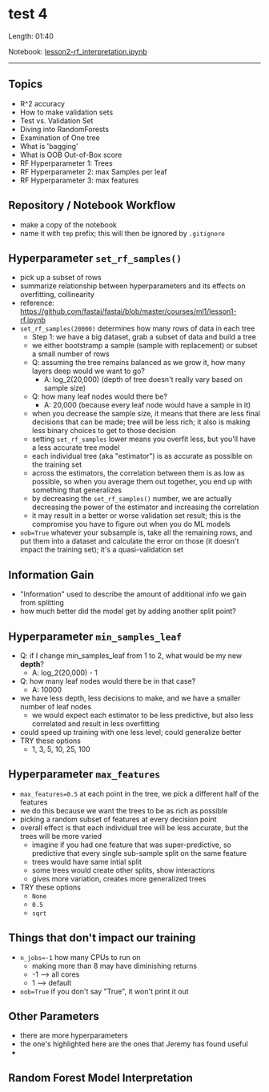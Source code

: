 # test 4

Length: 01:40  

Notebook:  [lesson2-rf_interpretation.ipynb](https://github.com/fastai/fastai/blob/master/courses/ml1/lesson2-rf_interpretation.ipynb)  

---

## Topics
- R^2 accuracy
- How to make validation sets
- Test vs. Validation Set
- Diving into RandomForests
- Examination of One tree
- What is 'bagging’
- What is OOB Out-of-Box score
- RF Hyperparameter 1: Trees
- RF Hyperparameter 2: max Samples per leaf
- RF Hyperparameter 3: max features

## Repository / Notebook Workflow
- make a copy of the notebook
- name it with `tmp` prefix; this will then be ignored by `.gitignore`

## Hyperparameter `set_rf_samples()`  
- pick up a subset of rows
- summarize relationship between hyperparameters and its effects on overfitting, collinearity
- reference:  https://github.com/fastai/fastai/blob/master/courses/ml1/lesson1-rf.ipynb
- `set_rf_samples(20000)` determines how many rows of data in each tree
  - Step 1: we have a big dataset, grab a subset of data and build a tree
  - we either bootstramp a sample (sample with replacement) or subset a small number of rows
  - Q:  assuming the tree remains balanced as we grow it, how many layers deep would we want to go?  
    - A: log_2(20,000)  (depth of tree doesn't really vary based on sample size)
  - Q:  how many leaf nodes would there be?
    - A: 20,000  (because every leaf node would have a sample in it)
  - when you decrease the sample size, it means that there are less final decisions that can be made; tree will be less rich; it also is making less binary choices to get to those decision
  - setting `set_rf_samples` lower means you overfit less, but you'll have a less accurate tree model
  - each individual tree (aka "estimator") is as accurate as possible on the training set
  - across the estimators, the correlation between them is as low as possible, so when you average them out together, you end up with something that generalizes
  - by decreasing the `set_rf_samples()` number, we are actually decreasing the power of the estimator and increasing the correlation
  - it may result in a better or worse validation set result; this is the compromise you have to figure out when you do ML models
 - `oob=True` whatever your subsample is, take all the remaining rows, and put them into a dataset and calculate the error on those (it doesn't impact the training set); it's a quasi-validation set

## Information Gain
- "Information" used to describe the amount of additional info we gain from splitting
- how much better did the model get by adding another split point?

## Hyperparameter `min_samples_leaf`  
- Q:  if I change min_samples_leaf from 1 to 2, what would be my new **depth**?
  - A:  log_2(20,000) - 1
- Q:  how many leaf nodes would there be in that case?
  - A:  10000
- we have less depth, less decisions to make, and we have a smaller number of leaf nodes
  - we would expect each estimator to be less predictive, but also less correlated and result in less overfitting
- could speed up training with one less level; could generalize better
- TRY these options
  - 1, 3, 5, 10, 25, 100

## Hyperparameter `max_features`  
- `max_features=0.5` at each point in the tree, we pick a different half of the features 
- we do this because we want the trees to be as rich as possible
- picking a random subset of features at every decision point
- overall effect is that each individual tree will be less accurate, but the trees will be more varied
  - imagine if you had one feature that was super-predictive, so predictive that every single sub-sample split on the same feature
  - trees would have same intial split
  - some trees would create other splits, show interactions
  - gives more variation, creates more generalized trees
- TRY these options
  - `None`
  - `0.5`
  - `sqrt`

## Things that don't impact our training
- `n_jobs=-1` how many CPUs to run on
  - making more than 8 may have diminishing returns
  - -1 --> all cores
  - 1  --> default
- `oob=True` if you don't say "True", it won't print it out

## Other Parameters
- there are more hyperparameters
- the one's highlighted here are the ones that Jeremy has found useful
- 


## Random Forest Model Interpretation
